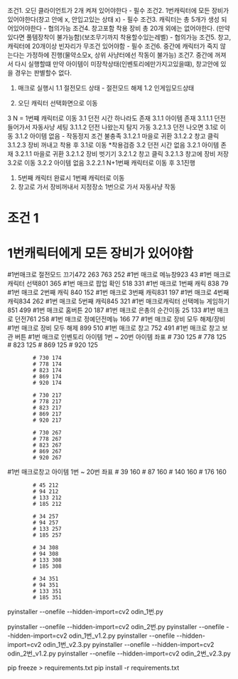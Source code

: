 조건1. 오딘 클라이언트가 2개 켜져 있어야한다 - 필수
조건2. 1번캐릭터에 모든 장비가 있어야한다(창고 안에 x, 안입고있는 상태 x) - 필수
조건3. 캐릭터는 총 5개가 생성 되어있어야한다 - 협의가능
조건4. 창고포함 착용 장비 총 20개 외에는 없어야한다. (만약있다면 풀템장착이 불가능함)(보조무기까지 착용할수있는레벨) - 협의가능
조건5. 창고, 캐릭터에 20개이상 빈자리가 무조건 있어야함 - 필수
조건6. 중간에 캐릭터가 죽지 않는다는 가정하에 진행(물약소모x, 상위 사냥터에선 작동이 불가능)
조건7. 중간에 꺼져서 다시 실행할떄 만약 아이템이 미장착상태(인벤토리에만가지고있을떄), 창고안에 있을 경우는 판별할수 없다.

1. 매크로 실행시
  1.1 절전모드 상태 - 절전모드 해제
  1.2 인게임모드상태

2. 오딘 캐릭터 선택화면으로 이동

3 N = 1번쨰 캐릭터로 이동
    3.1 던전 시간 하나라도 존재
        3.1.1 아이템 존재
            3.1.1.1 던전 들어가서 자동사냥 세팅
            3.1.1.2 던전 나왔는지 탐지 가동
            3.2.1.3 던전 나오면 3.1로 이동
        3.1.2 아이템 없음 - 작동정지 조건 불충족
            3.1.2.1 마을로 귀환
            3.1.2.2 창고 클릭
            3.1.2.3 장비 꺼내고 착용 후  3.1로 이동 *착용검증
    3.2 던전 시간 없음
        3.2.1 아이템 존재
            3.2.1.1 마을로 귀환
            3.2.1.2 장비 벗기기
            3.2.1.2 창고 클릭
            3.2.1.3 창고에 장비 저장
            3.2로 이동
        3.2.2 아이템 없음
            3.2.2.1 N+1번째 캐릭터로 이동 후 3.1진행

1. 5번째 캐릭터 완료시 1번째 캐릭터로 이동
2. 창고로 가서 장비꺼내서 지정장소 1번으로 가서 자동사냥 작동

# 조건 1
# 1번캐릭터에게 모든 장비가 있어야함

#1번매크로 절전모드 끄기472 263 763 252
#1번 매크로 메뉴창923 43
#1번 매크로 캐릭터 선택801 365
#1번 매크로 팝업 확인 518 331
#1번 매크로 1번째 캐릭 838 79
#1번 매크로 2번째 캐릭 840 152
#1번 매크로 3번째 캐릭831 197
#1번 매크로 4번째 캐릭834 262
#1번 매크로 5번째 캐릭845 321
#1번 매크로캐릭터 선택메뉴 게임하기 851 499
#1번 매크로 홈버튼 20 187
#1번 매크로 은총의 순간이동 25 133
#1번 매크로 던전761 258
#1번 매크로 정예던전메뉴 166 77
#1번 매크로 장비 모두 해제/장비
#1번 매크로 장비 모두 해제 899 510
#1번 매크로 창고 752 491
#1번 매크로 창고 보관 버튼
#1번 매크로 인벤토리 아이템 1번 ~ 20번 아이템 좌표
            # 730 125
            # 778 125
            # 823 125
            # 869 125
            # 920 125
            
            # 730 174
            # 778 174
            # 823 174
            # 869 174
            # 920 174
            
            # 730 217
            # 778 217
            # 823 217
            # 869 217
            # 920 217
            
            # 730 267
            # 778 267
            # 823 267
            # 869 267
            # 920 267
            
#1번 매크로창고 아이템 1번 ~ 20번 좌표
            # 39 160
            # 87 160
            # 140 160
            # 176 160
            
            # 45 212
            # 94 212
            # 133 212
            # 185 212
            
            # 34 257
            # 94 257
            # 133 257
            # 185 257
            
            # 34 308
            # 94 308
            # 133 308
            # 185 308

            # 34 351
            # 94 351
            # 133 351
            # 185 351
            


pyinstaller --onefile --hidden-import=cv2 odin_1번.py

pyinstaller --onefile --hidden-import=cv2 odin_2번.py
pyinstaller --onefile --hidden-import=cv2 odin_1번_v1.2.py
pyinstaller --onefile --hidden-import=cv2 odin_1번_v2.3.py
pyinstaller --onefile --hidden-import=cv2 odin_2번_v1.2.py
pyinstaller --onefile --hidden-import=cv2 odin_2번_v2.3.py

pip freeze > requirements.txt
pip install -r requirements.txt
